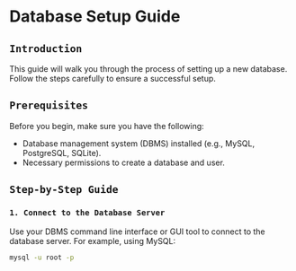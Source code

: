 # Database Setup Guide

## `Introduction`

This guide will walk you through the process of setting up a new database. Follow the steps carefully to ensure a successful setup.

## `Prerequisites`

Before you begin, make sure you have the following:
- Database management system (DBMS) installed (e.g., MySQL, PostgreSQL, SQLite).
- Necessary permissions to create a database and user.

## `Step-by-Step Guide`

### `1. Connect to the Database Server`

Use your DBMS command line interface or GUI tool to connect to the database server. For example, using MySQL:

```sh
mysql -u root -p
